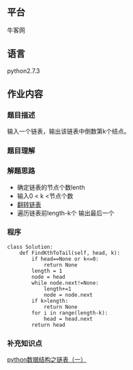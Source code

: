 
## 平台
牛客网

## 语言
python2.7.3

## 作业内容

### 题目描述
输入一个链表，输出该链表中倒数第k个结点。



### 题目理解

### 解题思路
* 确定链表的节点个数lenth
* 输入0 < k <节点个数
* [翻转链表](剑指offer_第十五题_反转链表.md)
* 遍历链表前length-k个 输出最后一个


### 程序
    
    class Solution:
        def FindKthToTail(self, head, k):
            if head==None or k<=0:
                return None
            length = 1
            node = head
            while node.next!=None:
                length+=1
                node = node.next
            if k>length:
                return None
            for i in range(length-k):
                head = head.next
            return head




### 补充知识点

[python数据结构之链表（一）](https://www.cnblogs.com/king-ding/p/pythonchaintable.html)


























